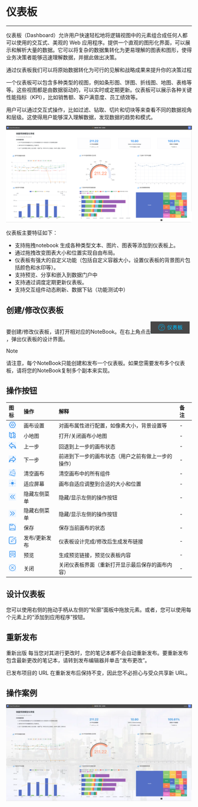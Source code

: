 # 仪表板
---

仪表板（Dashboard）允许用户快速轻松地将逻辑视图中的元素组合成任何人都可以使用的交互式、美观的 Web 应用程序。提供一个直观的图形化界面，可以展示和解析大量的数据。它可以将复杂的数据集转化为更易理解的图表和图形，使得业务决策者能够迅速理解数据，并据此做出决策。

通过仪表板我们可以将原始数据转化为可行的见解和战略成果来提升你的决策过程


一个仪表板可以包含多种类型的视图，例如条形图、饼图、折线图、地图、表格等等。这些视图都是由数据驱动的，可以实时或定期更新。仪表板可以展示各种关键性能指标（KPI），比如销售额、客户满意度、员工绩效等。

用户可以通过交互式操作，比如过滤、钻取、切片和切块等来查看不同的数据视角和层级。这使得用户能够深入理解数据，发现数据的趋势和模式。


![图 0](../images/426a75ba60aa205938e2fd63314f7e55ea3c0bfae86f6cbffb8f5fbac3b6192f.png)  

仪表板主要特征如下：

- 支持拖拽notebook 生成各种类型文本、图片、图表等添加到仪表板上。
- 通过拖拽改变图表大小和位置实现自由布局。
- 仪表板有强大的自定义功能（包括自定义容器大小，设置仪表板的背景图片包括颜色和水印等）。
- 支持预览、分享和嵌入到数据门户中
- 支持通过调度定期更新仪表板。
- 支持交互组件动态刷新、数据下钻（功能测试中）


## 创建/修改仪表板

要创建/修改仪表板，请打开相对应的NoteBook。在右上角点击<img style="display: inline-block;padding:0px;border:0px" src="../images/35c3df6dc0f939b38721ff40d40174ee7c117f77edede0fa1743430d4167e75f.png"  />，弹出仪表板的设计界面。


> [!NOTE]
> 请注意，每个NoteBook只能创建和发布一个仪表板。如果您需要发布多个仪表板，请将您的NoteBook复制多个副本来实现。

## 操作按钮


| 图标 | 操作 | 解释 | 备注 |
| :-----| :-----| :---- | :---- | 
| <img src="../images/6e96c88651800e935ed4c70ea00245fc4d354e6585d689e59a261522e7f8aff0.png"  style="display: inline-block;padding:0px;border:0px"  /> | 画布设置 | 对画布属性进行配置，如像素大小，背景设置等 | -  | 
| <img src="../images/b0773cbfa0f2c640acf3a741b68a875a2b2fd02aa138b779d04be3412505af7b.png"  style="display: inline-block;padding:0px;border:0px"  /> | 小地图 | 打开/关闭画布小地图 | - | 
|  <img src="../images/25d7fe58a21e28a4c80444ab472bf5bae250bdfea210af49128666e71cfa7786.png"  style="display: inline-block;padding:0px;border:0px"  /> | 上一步 | 回退到上一步的画布状态 | - |
|  <img src="../images/2d9a895d29cea49d008043e368704b99a1a3f1c6a45da4721f1adbad445587dc.png"  style="display: inline-block;padding:0px;border:0px"  /> | 下一步 | 前进到下一步的画布状态（用户之前有做上一步的操作） | -  |
|  <img src="../images/f48e2b9b4ba5f61a5ea878ee08219b508111a8f58daaaa2a378bd60f75bf91a6.png"  style="display: inline-block;padding:0px;border:0px"  /> | 清空画布 | 清空画布中的所有组件 | - |
|  <img src="../images/4401a590c0c3131c6960b2ebe248b7a19a4a87ab392eb8979175c5017a6ebc92.png"  style="display: inline-block;padding:0px;border:0px"  /> | 适应屏幕 | 画布自适应调整到合适的大小和位置 | -  |
|  <img src="../images/a991261f29c064df0b57533e30a19b033c2b51c20f521746727b99db17458d42.png"  style="display: inline-block;padding:0px;border:0px"  /> | 隐藏左侧菜单 | 隐藏/显示左侧的操作按钮 | - |
|  <img src="../images/1c19222318dc4e581e7367583a9794d79413d412e81c05e10a571991f1bd225a.png"  style="display: inline-block;padding:0px;border:0px"  /> | 隐藏右侧菜单 | 隐藏/显示左侧的操作按钮 | - |
|  <img src="../images/4186043d86d5fa8c5dfe0ffb398d335ad948679ba38491ccf3752ef2720ea702.png"  style="display: inline-block;padding:0px;border:0px"  /> | 保存 | 保存当前画布的状态 | -  |
|  <img src="../images/2c7204369c33a2052cc32653e373563e1ca4bd1fab1ff863c7244a73fd026b42.png"  style="display: inline-block;padding:0px;border:0px"  /> | 发布/更新发布 | 仪表板设计完成/修改后生成发布链接 | -  |
|  <img src="../images/5d90b2f9bb7e02451e4de36754818428ba41b3a17cc59002834fead908b4afaf.png"  style="display: inline-block;padding:0px;border:0px"  /> | 预览 | 生成预览链接，预览仪表板内容 | -  |
|  <img src="../images/59cb15031a4445215f9d5163cdcc278cdc97044408e867fd2eedc9af934fe779.png"  style="display: inline-block;padding:0px;border:0px"  /> | 关闭 | 关闭仪表板界面（重新打开显示最后保存的画布内容） | - |

## 设计仪表板

您可以使用右侧的拖动手柄从左侧的“轮廓”面板中拖放元素。或者，您可以使用每个元素上的“添加到应用程序”按钮。

## 重新发布

重新出版
每当您对其进行更改时，您的笔记本都不会自动重新发布。要重新发布包含最新更改的笔记本，请转到发布编辑器并单击“发布更改”。

已发布项目的 URL 在重新发布后保持不变，因此您不必担心与受众共享新 URL。

## 操作案例

![图 1](../images/32f51c6fb8b971e483154c0e7718b4f4e3bf06e56c57528b45201184fe57cafb.png)  
